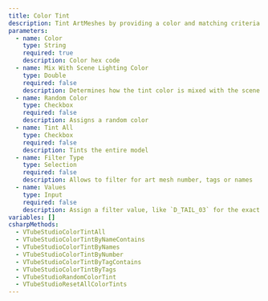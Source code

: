```yaml
---
title: Color Tint
description: Tint ArtMeshes by providing a color and matching criteria
parameters:
  - name: Color
    type: String
    required: true
    description: Color hex code
  - name: Mix With Scene Lighting Color
    type: Double
    required: false
    description: Determines how the tint color is mixed with the scene lighting system color (between 0 and 1)
  - name: Random Color
    type: Checkbox
    required: false
    description: Assigns a random color
  - name: Tint All
    type: Checkbox
    required: false
    description: Tints the entire model
  - name: Filter Type
    type: Selection
    required: false
    description: Allows to filter for art mesh number, tags or names
  - name: Values
    type: Input
    required: false
    description: Assign a filter value, like `D_TAIL_03` for the exact name of the model's tail.
variables: []
csharpMethods:
  - VTubeStudioColorTintAll
  - VTubeStudioColorTintByNameContains
  - VTubeStudioColorTintByNames
  - VTubeStudioColorTintByNumber
  - VTubeStudioColorTintByTagContains
  - VTubeStudioColorTintByTags
  - VTubeStudioRandomColorTint
  - VTubeStudioResetAllColorTints
---
```

